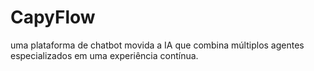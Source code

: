 # CapyFlow
uma plataforma de chatbot movida a IA que combina múltiplos agentes especializados em uma experiência contínua.
